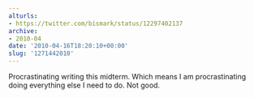 ```yaml
---
alturls:
- https://twitter.com/bismark/status/12297402137
archive:
- 2010-04
date: '2010-04-16T18:20:10+00:00'
slug: '1271442010'
---
```


Procrastinating writing this midterm.  Which means I am procrastinating doing everything else I need to do. Not good.

